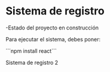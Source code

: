 <h1>Sistema de registro</h1>

-Estado del proyecto en construcción

Para ejecutar el sistema, debes poner:

´´´npm install react```

Sistema de registro 2
